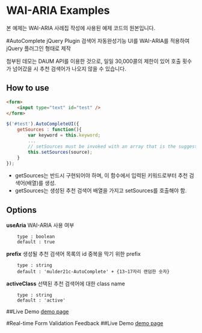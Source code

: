 WAI-ARIA Examples
======================
본 예제는 WAI-ARIA 사례집 작성에 사용된 예제 코드의 원본입니다.

#AutoComplete jQuery Plugin
검색어 자동완성기능 UI를 WAI-ARIA를 적용하여 jQuery 플러그인 형태로 제작

첨부된 데모는 DAUM API를 이용한 것으로, 일일 30,000콜의 제한이 있어 호출 횟수가 넘어갔을 시 추천 검색어가 나오지 않을 수 있습니다.

## How to use
```html
<form>
	<input type="text" id="test" />
</form>
```
```javascript
$('#test').AutoCompleteUI({
	getSources : function(){
		var keyword = this.keyword;
		...
		// setSources must be invoked with an array that is the suggested list related to keyword as argument 
		this.setSources(source);
	}
});
```
* getSources는 반드시 구현되어야 하며, 이 함수에서 입력된 키워드로부터 추천 검색어(배열)를 생성.
* getSources는 생성된 추천 검색어 배열을 가지고 setSources를 호출해야 함.

## Options
**useAria**
WAI-ARIA 사용 여부
```
	type : boolean
	default : true
```
**prefix**
생성될 추천 검색어 목록의 id 중복을 막기 위한 prefix
```
	type : string
	default : 'mulder21c-AutoComplete' + {13~17자리 랜덤한 숫자}
```
**activeClass**
선택된 추천 검색어에 대한 class name
```
	type : string
	default : 'active'
```
##Live Demo
[demo page](http://mulder21c.github.io/aria-examples/autocomplete/index.html)


#Real-time Form Validation Feedback
##Live Demo
[demo page](https://mulder21c.github.io/aria-examples/realtime-validation/index.html)